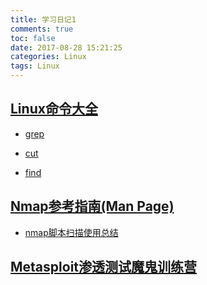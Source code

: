 ```yaml
---
title: 学习日记1
comments: true
toc: false
date: 2017-08-28 15:21:25
categories: Linux
tags: Linux
---
```


## [Linux命令大全](http://man.linuxde.net/)

- [grep](http://www.cnblogs.com/ggjucheng/archive/2013/01/13/2856896.html)

- [cut](http://www.jb51.net/article/41872.htm)

- [find](http://man.linuxde.net/find)

## [Nmap参考指南(Man Page)](https://nmap.org/)

- [nmap脚本扫描使用总结](http://www.vuln.cn/2444)

## [Metasploit渗透测试魔鬼训练营](http://book.2cto.com/201309/32553.html)